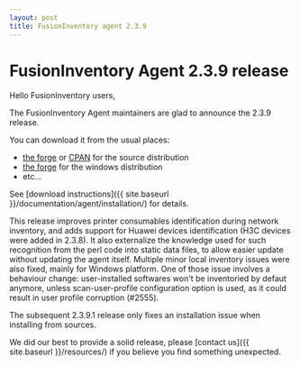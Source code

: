 ```yaml
---
layout: post
title: FusionInventory agent 2.3.9
---
```


# FusionInventory Agent 2.3.9 release

Hello FusionInventory users,

The FusionInventory Agent maintainers are glad to announce the 2.3.9 release.

You can download it from the usual places:

* [the forge](http://forge.fusioninventory.org/projects/fusioninventory-agent/files) or [CPAN](https://metacpan.org/release/FusionInventory-Agent) for the source distribution
* [the forge](http://forge.fusioninventory.org/projects/fusioninventory-agent-windows-installer/files) for the windows distribution
* etc...

See [download instructions]({{ site.baseurl }}/documentation/agent/installation/) for details.

This release improves printer consumables identification during network
inventory, and adds support for Huawei devices identification (H3C devices were
added in 2.3.8). It also externalize the knowledge used for such recognition
from the perl code into static data files, to allow easier update without
updating the agent itself. Multiple minor local inventory issues were also
fixed, mainly for Windows platform. One of those issue involves a behaviour
change: user-installed softwares won't be inventoried by defaut anymore, unless
scan-user-profile configuration option is used, as it could result in user
profile corruption (#2555).

The subsequent 2.3.9.1 release only fixes an installation issue when installing
from sources.

We did our best to provide a solid release, please [contact us]({{ site.baseurl }}/resources/) if
you believe you find something unexpected.
